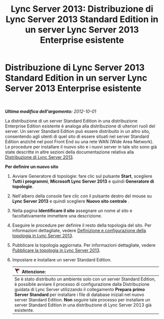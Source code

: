 ﻿---
title: 'Lync Server 2013: Distribuzione di Lync Server 2013 Standard Edition in un server Lync Server 2013 Enterprise esistente'
TOCTitle: Distribuzione di Lync Server 2013 Standard Edition in un server Lync Server 2013 Enterprise esistente
ms:assetid: 05ea128d-6c94-49b3-b28b-477367196425
ms:mtpsurl: https://technet.microsoft.com/it-it/library/Gg398112(v=OCS.15)
ms:contentKeyID: 49299557
ms.date: 08/24/2015
mtps_version: v=OCS.15
ms.translationtype: HT
---

# Distribuzione di Lync Server 2013 Standard Edition in un server Lync Server 2013 Enterprise esistente

 

_**Ultima modifica dell'argomento:** 2012-10-01_

La distribuzione di un server Standard Edition in una distribuzione Enterprise Edition esistente è analoga alla distribuzione di ulteriori ruoli del server. Un server Standard Edition può essere distribuito in un altro sito, consentendo agli utenti di quel sito di essere situati nel server Standard Edition anziché nel pool Front End su una rete WAN (Wide Area Network). Le procedure per installare il nuovo sito e i nuovi server in tale sito sono già state descritte in altre sezioni della documentazione relativa alla [Distribuzione di Lync Server 2013](lync-server-2013-deploying-lync-server.md).

**Per definire un nuovo sito**

1.  Avviare Generatore di topologie: fare clic sul pulsante **Start**, scegliere **Tutti i programmi**, **Microsoft Lync Server 2013** e quindi **Generatore di topologie**.

2.  Nell'albero della console fare clic con il pulsante destro del mouse su **Lync Server 2013** e quindi scegliere **Nuovo sito centrale** .

3.  Nella pagina **Identificare il sito** assegnare un nome al sito e facoltativamente immettere una descrizione.

4.  Eseguire le procedure per definire il resto della topologia del sito. Per informazioni dettagliate, vedere [Definizione e configurazione della topologia in Lync Server 2013](lync-server-2013-defining-and-configuring-the-topology.md).

5.  Pubblicare la topologia aggiornata. Per informazioni dettagliate, vedere [Pubblicare la topologia in Lync Server 2013](lync-server-2013-publish-the-topology.md).

6.  Impostare e installare un server Standard Edition.
    
    <table>
    <thead>
    <tr class="header">
    <th><img src="images/JJ205186.Caution(OCS.15).gif" title="Caution" alt="Caution" />Attenzione:</th>
    </tr>
    </thead>
    <tbody>
    <tr class="odd">
    <td>Se è stato distribuito un ambiente solo con un server Standard Edition, è possibile avviare il processo di configurazione dalla Distribuzione guidata di Lync Server utilizzando il collegamento <strong>Prepara primo Server Standard</strong> per installare i file di database iniziali nel nuovo server Standard Edition. <strong>Non</strong> seguire tale processo per installare un server Standard Edition in una distribuzione di Lync Server 2013 già esistente.</td>
    </tr>
    </tbody>
    </table>

